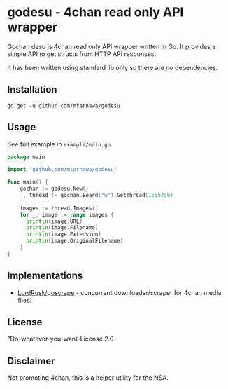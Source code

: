 # godesu - 4chan read only API wrapper
Gochan desu is 4chan read only API wrapper written in Go.
It provides a simple API to get structs from HTTP API responses.

It has been written using standard lib only so there are no dependencies.
## Installation
`go get -u github.com/mtarnawa/godesu`
## Usage
See full example in `example/main.go`.

```go
package main

import "github.com/mtarnawa/godesu"

func main() {
    gochan := godesu.New()
    _, thread := gochan.Board("w").GetThread(1565459)
    
    images := thread.Images()
	for _, image := range images {
	  println(image.URL)
	  println(image.Filename)
	  println(image.Extension)
	  println(image.OriginalFilename)      
	}
}
```

## Implementations
* [LordRusk/goscrape](https://github.com/LordRusk/goscrape) - concurrent downloader/scraper for 4chan media files.

## License
"Do-whatever-you-want-License 2.0

## Disclaimer
Not promoting 4chan, this is a helper utility for the NSA.
